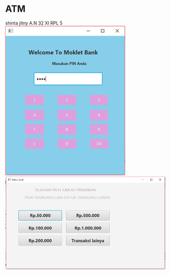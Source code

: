 # ATM

shinta jitny A.N
32
XI RPL 5
![alt text](https://github.com/shintajitnay/ATM/blob/master/1.PNG)
![alt text](https://github.com/shintajitnay/ATM/blob/master/2.PNG)

